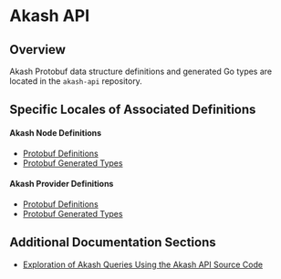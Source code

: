 # Akash API

## Overview

Akash Protobuf data structure definitions and generated Go types are located in the `akash-api` repository.

## Specific Locales of Associated Definitions

#### Akash Node Definitions

* [Protobuf Definitions](https://github.com/akash-network/akash-api/tree/main/proto/node)
* [Protobuf Generated Types](https://github.com/akash-network/akash-api/tree/main/go/node)

#### Akash Provider Definitions

* [Protobuf Definitions](https://github.com/akash-network/akash-api/tree/main/go/node)
* [Protobuf Generated Types](https://github.com/akash-network/akash-api/tree/main/go/manifest)

## Additional Documentation Sections

* [Exploration of Akash Queries Using the Akash API Source Code](exploration-of-akash-queries-using-the-akash-api-source-code.md)

##

##
